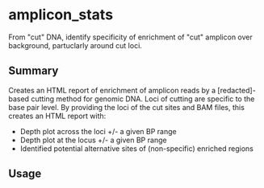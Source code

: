 # amplicon_stats
From "cut" DNA, identify specificity of enrichment of "cut" amplicon over background, partuclarly around cut loci.

## Summary

Creates an HTML report of enrichment of amplicon reads by a [redacted]-based
cutting method for genomic DNA. Loci of cutting are specific to the base
pair level. By providing the loci of the cut sites and BAM files, this
creates an HTML report with:
* Depth plot across the loci +/- a given BP range
* Depth plot at the locus +/- a given BP range
* Identified potential alternative sites of (non-specific) enriched regions

## Usage
